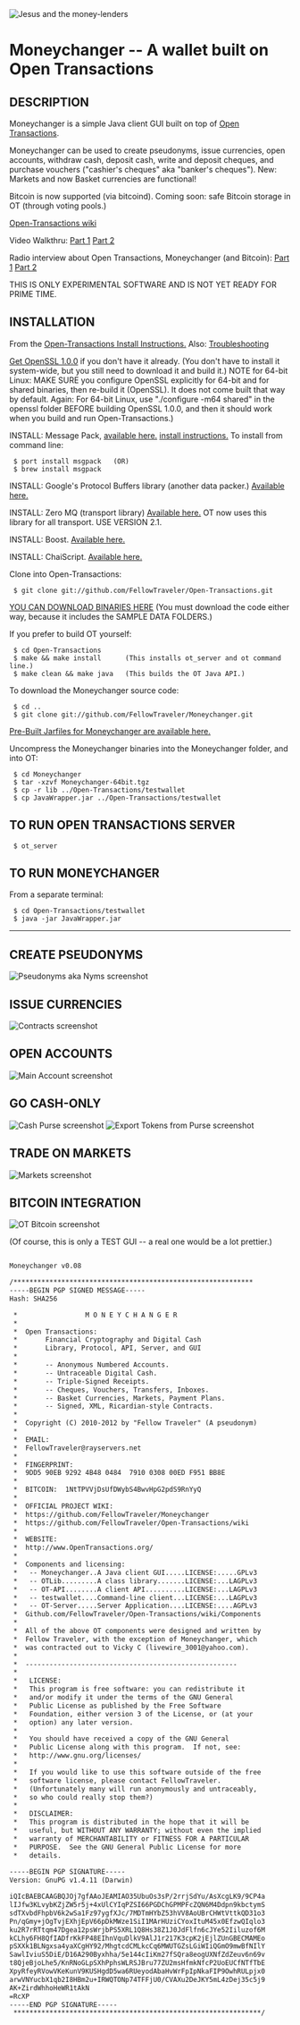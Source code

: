 <img align="center" src="http://ft.vm.to/blogimages/moneychanger-credits.jpg" alt="Jesus and the money-lenders" />

Moneychanger -- A wallet built on Open Transactions
====================================

## DESCRIPTION

Moneychanger is a simple Java client GUI built on top of [Open Transactions](https://github.com/FellowTraveler/Open-Transactions/wiki).

Moneychanger can be used to create pseudonyms, issue currencies, open accounts, withdraw cash, deposit cash, write and deposit cheques, and purchase vouchers ("cashier's cheques" aka "banker's cheques"). New: Markets and now Basket currencies are functional!

Bitcoin is now supported (via bitcoind). Coming soon: safe Bitcoin storage in OT (through voting pools.) 

[Open-Transactions wiki](https://github.com/FellowTraveler/Open-Transactions/wiki)

Video Walkthru:
[Part 1](http://vimeo.com/28141679)
[Part 2](http://vimeo.com/28142096)

Radio interview about Open Transactions, Moneychanger (and Bitcoin):
[Part 1](http://agoristradio.com/?p=234)
[Part 2](http://agoristradio.com/?p=246)

THIS IS ONLY EXPERIMENTAL SOFTWARE AND IS NOT YET READY FOR PRIME TIME.

## INSTALLATION

From the [Open-Transactions Install Instructions.](https://github.com/FellowTraveler/Open-Transactions/wiki/Install) Also: [Troubleshooting](https://github.com/FellowTraveler/Moneychanger/wiki/Troubleshooting)


[Get OpenSSL 1.0.0](https://github.com/FellowTraveler/Open-Transactions/wiki/Install-OpenSSL) if you don't have it already. (You don't have to install it system-wide, but you still need to download it and build it.)
NOTE for 64-bit Linux: MAKE SURE you configure OpenSSL explicitly for 64-bit and for shared binaries, then re-build it (OpenSSL). It does not come built that way by default. Again: For 64-bit Linux, use "./configure -m64 shared" in the openssl folder BEFORE building OpenSSL 1.0.0, and then it should work when you build and run Open-Transactions.)

INSTALL: Message Pack, [available here.](http://msgpack.org/)
[install instructions.](http://wiki.msgpack.org/display/MSGPACK/QuickStart+for+C+Language)
To install from command line: 

     $ port install msgpack   (OR)
     $ brew install msgpack

INSTALL: Google's Protocol Buffers library (another data packer.) [Available here.](http://code.google.com/p/protobuf/downloads/list)

INSTALL: Zero MQ (transport library)
[Available here.](http://www.zeromq.org/intro:get-the-software) 
OT now uses this library for all transport. USE VERSION 2.1.

INSTALL: Boost.
[Available here.](http://www.boost.org/)

INSTALL: ChaiScript.
[Available here.](http://www.chaiscript.com/)

Clone into Open-Transactions:

     $ git clone git://github.com/FellowTraveler/Open-Transactions.git

[YOU CAN DOWNLOAD BINARIES HERE](https://github.com/FellowTraveler/Open-Transactions/downloads)
(You must download the code either way, because it includes the SAMPLE DATA FOLDERS.)

If you prefer to build OT yourself:

     $ cd Open-Transactions
     $ make && make install      (This installs ot_server and ot command line.)
     $ make clean && make java   (This builds the OT Java API.)

To download the Moneychanger source code:

     $ cd ..
     $ git clone git://github.com/FellowTraveler/Moneychanger.git

[Pre-Built Jarfiles for Moneychanger are available here.](https://github.com/FellowTraveler/Moneychanger/downloads)

Uncompress the Moneychanger binaries into the Moneychanger folder, and into OT:

     $ cd Moneychanger
     $ tar -xzvf Moneychanger-64bit.tgz
     $ cp -r lib ../Open-Transactions/testwallet
     $ cp JavaWrapper.jar ../Open-Transactions/testwallet

## TO RUN OPEN TRANSACTIONS SERVER

     $ ot_server

## TO RUN MONEYCHANGER 

From a separate terminal:
 
     $ cd Open-Transactions/testwallet
     $ java -jar JavaWrapper.jar

--------------------------------------------------------

## CREATE PSEUDONYMS
<img src="http://ft.vm.to/blogimages/ot-nyms.png" alt="Pseudonyms aka Nyms screenshot" />

## ISSUE CURRENCIES
<img src="http://ft.vm.to/blogimages/ot-contracts.png" alt="Contracts screenshot" />

## OPEN ACCOUNTS
<img src="http://ft.vm.to/blogimages/ot-main.png" alt="Main Account screenshot" />

## GO CASH-ONLY
<img src="http://ft.vm.to/blogimages/ot-cash.gif" alt="Cash Purse screenshot" />

<img src="http://ft.vm.to/blogimages/ot-cash2.gif" alt="Export Tokens from Purse screenshot" />

## TRADE ON MARKETS
<img src="http://ft.vm.to/blogimages/ot-markets.png" alt="Markets screenshot" />

## BITCOIN INTEGRATION
<img src="http://ft.vm.to/blogimages/workingBTC.gif" alt="OT Bitcoin screenshot" />

(Of course, this is only a TEST GUI -- a real one would be a lot prettier.)

```xml

Moneychanger v0.08

/************************************************************
-----BEGIN PGP SIGNED MESSAGE-----
Hash: SHA256

 *                 M O N E Y C H A N G E R
 *
 *  Open Transactions:
 *       Financial Cryptography and Digital Cash
 *       Library, Protocol, API, Server, and GUI 
 *    
 *       -- Anonymous Numbered Accounts.
 *       -- Untraceable Digital Cash.
 *       -- Triple-Signed Receipts.
 *       -- Cheques, Vouchers, Transfers, Inboxes.
 *       -- Basket Currencies, Markets, Payment Plans.
 *       -- Signed, XML, Ricardian-style Contracts.
 *    
 *  Copyright (C) 2010-2012 by "Fellow Traveler" (A pseudonym)
 *
 *  EMAIL:
 *  FellowTraveler@rayservers.net
 *  
 *  FINGERPRINT:
 *  9DD5 90EB 9292 4B48 0484  7910 0308 00ED F951 BB8E
 *
 *  BITCOIN:  1NtTPVVjDsUfDWybS4BwvHpG2pdS9RnYyQ
 *
 *  OFFICIAL PROJECT WIKI:
 *  https://github.com/FellowTraveler/Moneychanger
 *  https://github.com/FellowTraveler/Open-Transactions/wiki
 *
 *  WEBSITE:
 *  http://www.OpenTransactions.org/
 *    
 *  Components and licensing:
 *   -- Moneychanger..A Java client GUI.....LICENSE:.....GPLv3
 *   -- OTLib.........A class library.......LICENSE:...LAGPLv3 
 *   -- OT-API........A client API..........LICENSE:...LAGPLv3
 *   -- testwallet....Command-line client...LICENSE:...LAGPLv3
 *   -- OT-Server.....Server Application....LICENSE:....AGPLv3
 *  Github.com/FellowTraveler/Open-Transactions/wiki/Components
 *
 *  All of the above OT components were designed and written by
 *  Fellow Traveler, with the exception of Moneychanger, which
 *  was contracted out to Vicky C (livewire_3001@yahoo.com).
 *
 *  -----------------------------------------------------
 *
 *   LICENSE:
 *   This program is free software: you can redistribute it
 *   and/or modify it under the terms of the GNU General
 *   Public License as published by the Free Software
 *   Foundation, either version 3 of the License, or (at your
 *   option) any later version.
 *
 *   You should have received a copy of the GNU General
 *   Public License along with this program.  If not, see:
 *   http://www.gnu.org/licenses/
 *
 *   If you would like to use this software outside of the free
 *   software license, please contact FellowTraveler.
 *   (Unfortunately many will run anonymously and untraceably,
 *   so who could really stop them?)
 *   
 *   DISCLAIMER:
 *   This program is distributed in the hope that it will be
 *   useful, but WITHOUT ANY WARRANTY; without even the implied
 *   warranty of MERCHANTABILITY or FITNESS FOR A PARTICULAR
 *   PURPOSE.  See the GNU General Public License for more
 *   details.
 
-----BEGIN PGP SIGNATURE-----
Version: GnuPG v1.4.11 (Darwin)

iQIcBAEBCAAGBQJOj7gfAAoJEAMIAO35UbuOs3sP/2rrjSdYu/AsXcgLK9/9CP4a
lIJfw3KLvybKZjZW5r5j+4xUlCYIqPZSI66PGDChGPMPFcZQN6M4Ddpn9kbctymS
sdTXvbdFhpbV6k2wSa1Fz97ygfXJc/7MDTmHYbZ53hVV8AoUBrCHWtVttkQD31o3
Pn/qGmy+jOgTvjEXhjEpV66pDkMWze1SiI1MArHUziCYoxItuM45x0EfzwQIqlo3
ku2R7rRTtqm47Dgea12psWrjbPS5XRL1Q8Hs38Z1J0JdFlfn6cJYe52Iiluzof6M
kCLhy6FH8QfIADfrKkFP48EIhnVquDlkV9AlJ1r217K3cpK2jEjlZUnGBECMAMEo
pSXXk1BLNgxsa4yaXCgHY92/MhgtcdCMLkcCq6MWUTGZsLGiWIiQGmO9mwBfNIlY
SawlIviuS5DiE/D16A290Byxhha/5e144cIiKm27fSQra8eogUXNfZdZeuv6n69v
t8QjeBjoLhe5/KnRNoGLpSXhPphsWLRSJBru77ZU2msHfmkNfcP2UoEUCfNTfTbE
XpyRfeyRVowVKeKunV9KUSHgdD5wa6RUeyodAbaHvWrFpIpNkaFIP9OwhRULpjx0
arwVNYucbX1qb2I8HBm2u+IRWQTONp74TFFjU0/CVAXu2DeJKY5mL4zDej35c5j9
AK+ZirdWhhoHeWR1tAkN
=RcXP
-----END PGP SIGNATURE-----
 **************************************************************/

```


 
